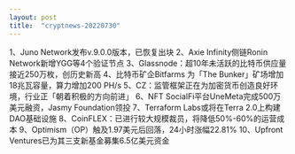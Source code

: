 ```yaml
---
layout: post
title:  "cryptnews-20220730"
---
```

1、Juno Network发布v.9.0.0版本，已恢复出块
2、Axie Infinity侧链Ronin Network新增YGG等4个验证节点
3、Glassnode：超10年未活跃的比特币供应量接近250万枚，创历史新高
4、比特币矿企Bitfarms 为「The Bunker」矿场增加18兆瓦容量，算力增加200 PH/s
5、CZ：监管框架正在为加密货币创造良好环境，行业正「朝着积极的方向前进」
6、NFT SocialFi平台UneMeta完成500万美元融资，Jasmy Foundation领投
7、Terraform Labs或将在Terra 2.0上构建DAO基础设施
8、CoinFLEX：已进行较大规模裁员，将降低50%-60%的运营成本
9、Optimism（OP）触及1.97美元后回落，24小时涨幅22.81%
10、Upfront Ventures已为其三支新基金募集6.5亿美元资金
